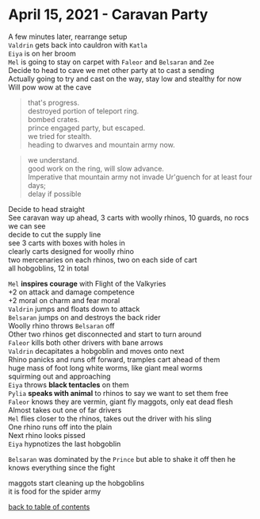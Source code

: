 # April 15, 2021 - Caravan Party

A few minutes later, rearrange setup  
`Valdrin` gets back into cauldron with `Katla`  
`Eiya` is on her broom  
`Mel` is going to stay on carpet with `Faleor` and `Belsaran` and `Zee`  
Decide to head to cave we met other party at to cast a sending  
Actually going to try and cast on the way, stay low and stealthy for now  
Will pow wow at the cave  

> that's progress.  
> destroyed portion of teleport ring.  
> bombed crates.  
> prince engaged party, but escaped.  
> we tried for stealth.  
> heading to dwarves and mountain army now.  

> we understand.  
> good work on the ring, will slow advance.  
> Imperative that mountain army not invade Ur'guench for at least four days;  
> delay if possible  

Decide to head straight  
See caravan way up ahead, 3 carts with woolly rhinos, 10 guards, no rocs we can see  
decide to cut the supply line  
see 3 carts with boxes with holes in  
clearly carts designed for woolly rhino  
two mercenaries on each rhinos, two on each side of cart  
all hobgoblins, 12 in total  

`Mel` **inspires courage** with Flight of the Valkyries  
+2 on attack and damage competence  
+2 moral on charm and fear moral  
`Valdrin` jumps and floats down to attack  
`Belsaran` jumps on and destroys the back rider  
Woolly rhino throws `Belsaran` off  
Other two rhinos get disconnected and start to turn around  
`Faleor` kills both other drivers with bane arrows  
`Valdrin` decapitates a hobgoblin and moves onto next  
Rhino panicks and runs off forward, tramples cart ahead of them  
huge mass of foot long white worms, like giant meal worms  
squirming out and approaching  
`Eiya` throws **black tentacles** on them  
`Pylia` **speaks with animal** to rhinos to say we want to set them free  
`Faleor` knows they are vermin, giant fly maggots, only eat dead flesh  
Almost takes out one of far drivers  
`Mel` flies closer to the rhinos, takes out the driver with his sling  
One rhino runs off into the plain   
Next rhino looks pissed  
`Eiya` hypnotizes the last hobgoblin  

`Belsaran` was dominated by the `Prince` but able to shake it off then
he knows everything since the fight  

maggots start cleaning up the hobgoblins  
it is food for the spider army  

[back to table of contents](/sessions/TOC.md)

